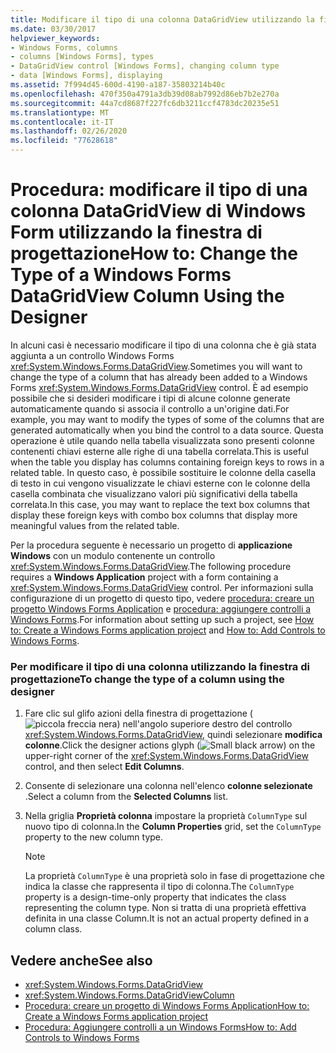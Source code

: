 ```yaml
---
title: Modificare il tipo di una colonna DataGridView utilizzando la finestra di progettazione
ms.date: 03/30/2017
helpviewer_keywords:
- Windows Forms, columns
- columns [Windows Forms], types
- DataGridView control [Windows Forms], changing column type
- data [Windows Forms], displaying
ms.assetid: 7f994d45-600d-4190-a187-35803214b40c
ms.openlocfilehash: 470f350a4791a3db39d08ab7992d86eb7b2e270a
ms.sourcegitcommit: 44a7cd8687f227fc6db3211ccf4783dc20235e51
ms.translationtype: MT
ms.contentlocale: it-IT
ms.lasthandoff: 02/26/2020
ms.locfileid: "77628618"
---
```

# <a name="how-to-change-the-type-of-a-windows-forms-datagridview-column-using-the-designer"></a><span data-ttu-id="247c8-102">Procedura: modificare il tipo di una colonna DataGridView di Windows Form utilizzando la finestra di progettazione</span><span class="sxs-lookup"><span data-stu-id="247c8-102">How to: Change the Type of a Windows Forms DataGridView Column Using the Designer</span></span>
<span data-ttu-id="247c8-103">In alcuni casi è necessario modificare il tipo di una colonna che è già stata aggiunta a un controllo Windows Forms <xref:System.Windows.Forms.DataGridView>.</span><span class="sxs-lookup"><span data-stu-id="247c8-103">Sometimes you will want to change the type of a column that has already been added to a Windows Forms <xref:System.Windows.Forms.DataGridView> control.</span></span> <span data-ttu-id="247c8-104">È ad esempio possibile che si desideri modificare i tipi di alcune colonne generate automaticamente quando si associa il controllo a un'origine dati.</span><span class="sxs-lookup"><span data-stu-id="247c8-104">For example, you may want to modify the types of some of the columns that are generated automatically when you bind the control to a data source.</span></span> <span data-ttu-id="247c8-105">Questa operazione è utile quando nella tabella visualizzata sono presenti colonne contenenti chiavi esterne alle righe di una tabella correlata.</span><span class="sxs-lookup"><span data-stu-id="247c8-105">This is useful when the table you display has columns containing foreign keys to rows in a related table.</span></span> <span data-ttu-id="247c8-106">In questo caso, è possibile sostituire le colonne della casella di testo in cui vengono visualizzate le chiavi esterne con le colonne della casella combinata che visualizzano valori più significativi della tabella correlata.</span><span class="sxs-lookup"><span data-stu-id="247c8-106">In this case, you may want to replace the text box columns that display these foreign keys with combo box columns that display more meaningful values from the related table.</span></span>

 <span data-ttu-id="247c8-107">Per la procedura seguente è necessario un progetto di **applicazione Windows** con un modulo contenente un controllo <xref:System.Windows.Forms.DataGridView>.</span><span class="sxs-lookup"><span data-stu-id="247c8-107">The following procedure requires a **Windows Application** project with a form containing a <xref:System.Windows.Forms.DataGridView> control.</span></span> <span data-ttu-id="247c8-108">Per informazioni sulla configurazione di un progetto di questo tipo, vedere [procedura: creare un progetto Windows Forms Application](/visualstudio/ide/step-1-create-a-windows-forms-application-project) e [procedura: aggiungere controlli a Windows Forms](how-to-add-controls-to-windows-forms.md).</span><span class="sxs-lookup"><span data-stu-id="247c8-108">For information about setting up such a project, see [How to: Create a Windows Forms application project](/visualstudio/ide/step-1-create-a-windows-forms-application-project) and [How to: Add Controls to Windows Forms](how-to-add-controls-to-windows-forms.md).</span></span>

### <a name="to-change-the-type-of-a-column-using-the-designer"></a><span data-ttu-id="247c8-109">Per modificare il tipo di una colonna utilizzando la finestra di progettazione</span><span class="sxs-lookup"><span data-stu-id="247c8-109">To change the type of a column using the designer</span></span>

1. <span data-ttu-id="247c8-110">Fare clic sul glifo azioni della finestra di progettazione (![piccola freccia nera](./media/designer-actions-glyph.gif)) nell'angolo superiore destro del controllo <xref:System.Windows.Forms.DataGridView>, quindi selezionare **modifica colonne**.</span><span class="sxs-lookup"><span data-stu-id="247c8-110">Click the designer actions glyph (![Small black arrow](./media/designer-actions-glyph.gif)) on the upper-right corner of the <xref:System.Windows.Forms.DataGridView> control, and then select **Edit Columns**.</span></span>

2. <span data-ttu-id="247c8-111">Consente di selezionare una colonna nell'elenco **colonne selezionate** .</span><span class="sxs-lookup"><span data-stu-id="247c8-111">Select a column from the **Selected Columns** list.</span></span>

3. <span data-ttu-id="247c8-112">Nella griglia **Proprietà colonna** impostare la proprietà `ColumnType` sul nuovo tipo di colonna.</span><span class="sxs-lookup"><span data-stu-id="247c8-112">In the **Column Properties** grid, set the `ColumnType` property to the new column type.</span></span>

    > [!NOTE]
    > <span data-ttu-id="247c8-113">La proprietà `ColumnType` è una proprietà solo in fase di progettazione che indica la classe che rappresenta il tipo di colonna.</span><span class="sxs-lookup"><span data-stu-id="247c8-113">The `ColumnType` property is a design-time-only property that indicates the class representing the column type.</span></span> <span data-ttu-id="247c8-114">Non si tratta di una proprietà effettiva definita in una classe Column.</span><span class="sxs-lookup"><span data-stu-id="247c8-114">It is not an actual property defined in a column class.</span></span>

## <a name="see-also"></a><span data-ttu-id="247c8-115">Vedere anche</span><span class="sxs-lookup"><span data-stu-id="247c8-115">See also</span></span>

- <xref:System.Windows.Forms.DataGridView>
- <xref:System.Windows.Forms.DataGridViewColumn>
- [<span data-ttu-id="247c8-116">Procedura: creare un progetto di Windows Forms Application</span><span class="sxs-lookup"><span data-stu-id="247c8-116">How to: Create a Windows Forms application project</span></span>](/visualstudio/ide/step-1-create-a-windows-forms-application-project)
- [<span data-ttu-id="247c8-117">Procedura: Aggiungere controlli a un Windows Forms</span><span class="sxs-lookup"><span data-stu-id="247c8-117">How to: Add Controls to Windows Forms</span></span>](how-to-add-controls-to-windows-forms.md)
